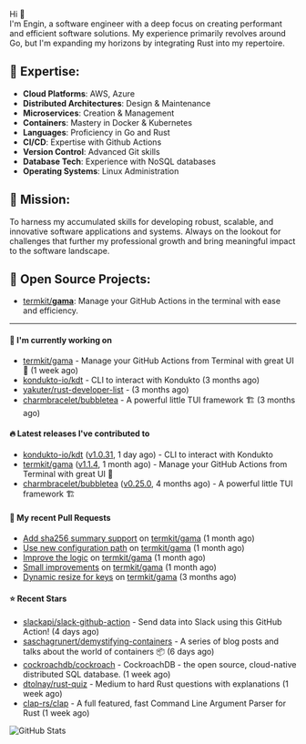 Hi 👋\
I'm Engin, a software engineer with a deep focus on creating performant and efficient software solutions. My experience primarily revolves around Go, but I'm expanding my horizons by integrating Rust into my repertoire.

## 📌 Expertise:

- **Cloud Platforms**: AWS, Azure
- **Distributed Architectures**: Design & Maintenance
- **Microservices**: Creation & Management
- **Containers**: Mastery in Docker & Kubernetes
- **Languages**: Proficiency in Go and Rust
- **CI/CD**: Expertise with Github Actions
- **Version Control**: Advanced Git skills
- **Database Tech**: Experience with NoSQL databases
- **Operating Systems**: Linux Administration

## 🎯 Mission:

To harness my accumulated skills for developing robust, scalable, and innovative software applications and systems. Always on the lookout for challenges that further my professional growth and bring meaningful impact to the software landscape.

## 🧪 Open Source Projects:

- [termkit/**gama**](https://github.com/termkit/gama): Manage your GitHub Actions in the terminal with ease and efficiency.

---

#### 🚧 I'm currently working on

- [termkit/gama](https://github.com/termkit/gama) - Manage your GitHub Actions from Terminal with great UI 🧪 (1 week ago)
- [kondukto-io/kdt](https://github.com/kondukto-io/kdt) - CLI to interact with Kondukto (3 months ago)
- [yakuter/rust-developer-list](https://github.com/yakuter/rust-developer-list) -  (3 months ago)
- [charmbracelet/bubbletea](https://github.com/charmbracelet/bubbletea) - A powerful little TUI framework 🏗 (3 months ago)

#### 🔥 Latest releases I've contributed to

- [kondukto-io/kdt](https://github.com/kondukto-io/kdt) ([v1.0.31](https://github.com/kondukto-io/kdt/releases/tag/v1.0.31), 1 day ago) - CLI to interact with Kondukto
- [termkit/gama](https://github.com/termkit/gama) ([v1.1.4](https://github.com/termkit/gama/releases/tag/v1.1.4), 1 month ago) - Manage your GitHub Actions from Terminal with great UI 🧪
- [charmbracelet/bubbletea](https://github.com/charmbracelet/bubbletea) ([v0.25.0](https://github.com/charmbracelet/bubbletea/releases/tag/v0.25.0), 4 months ago) - A powerful little TUI framework 🏗

#### 🔀 My recent Pull Requests

- [Add sha256 summary support](https://github.com/termkit/gama/pull/53) on [termkit/gama](https://github.com/termkit/gama) (1 month ago)
- [Use new configuration path](https://github.com/termkit/gama/pull/52) on [termkit/gama](https://github.com/termkit/gama) (1 month ago)
- [Improve the logic](https://github.com/termkit/gama/pull/48) on [termkit/gama](https://github.com/termkit/gama) (1 month ago)
- [Small improvements](https://github.com/termkit/gama/pull/43) on [termkit/gama](https://github.com/termkit/gama) (1 month ago)
- [Dynamic resize for keys](https://github.com/termkit/gama/pull/37) on [termkit/gama](https://github.com/termkit/gama) (3 months ago)

#### ⭐ Recent Stars

- [slackapi/slack-github-action](https://github.com/slackapi/slack-github-action) - Send data into Slack using this GitHub Action! (4 days ago)
- [saschagrunert/demystifying-containers](https://github.com/saschagrunert/demystifying-containers) - A series of blog posts and talks about the world of containers 📦 (6 days ago)
- [cockroachdb/cockroach](https://github.com/cockroachdb/cockroach) - CockroachDB - the open source, cloud-native distributed SQL database. (1 week ago)
- [dtolnay/rust-quiz](https://github.com/dtolnay/rust-quiz) - Medium to hard Rust questions with explanations (1 week ago)
- [clap-rs/clap](https://github.com/clap-rs/clap) - A full featured, fast Command Line Argument Parser for Rust (1 week ago)

![GitHub Stats](http://github-profile-summary-cards.vercel.app/api/cards/profile-details?username=canack&theme=gotham)
